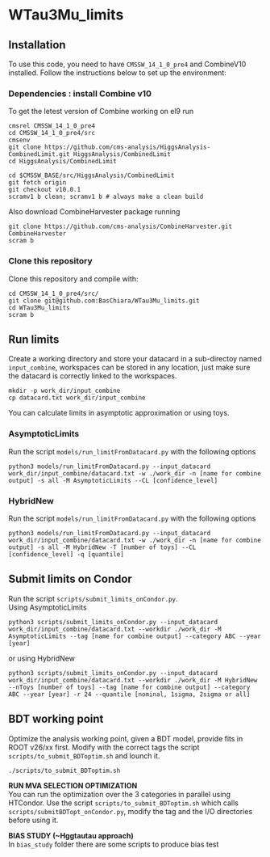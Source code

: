 # WTau3Mu_limits

## Installation

To use this code, you need to have `CMSSW_14_1_0_pre4` and CombineV10 installed. Follow the instructions below to set up the environment:
### Dependencies : install Combine v10
To get the letest version of Combine working on el9 run
```
cmsrel CMSSW_14_1_0_pre4
cd CMSSW_14_1_0_pre4/src
cmsenv
git clone https://github.com/cms-analysis/HiggsAnalysis-CombinedLimit.git HiggsAnalysis/CombinedLimit
cd HiggsAnalysis/CombinedLimit
```
```
cd $CMSSW_BASE/src/HiggsAnalysis/CombinedLimit
git fetch origin
git checkout v10.0.1
scramv1 b clean; scramv1 b # always make a clean build
```
Also download CombineHarvester package running
```
git clone https://github.com/cms-analysis/CombineHarvester.git CombineHarvester
scram b
```
### Clone this repository
Clone this repository and compile with:
```
cd CMSSW_14_1_0_pre4/src/
git clone git@github.com:BasChiara/WTau3Mu_limits.git
cd WTau3Mu_limits
scram b
```
## Run limits
Create a working directory and store your datacard in a sub-directoy named `input_combine`, workspaces can be stored in any location, just make sure the 
datacard is correctly linked to the workspaces.
```
mkdir -p work_dir/input_combine
cp datacard.txt work_dir/input_combine 
```
You can calculate limits in asymptotic approximation or using toys.
### AsymptoticLimits
Run the script `models/run_limitFromDatacard.py` with the following options
```
python3 models/run_limitFromDatacard.py --input_datacard work_dir/input_combine/datacard.txt -w ./work_dir -n [name for combine output] -s all -M AsymptoticLimits --CL [confidence_level]
```

### HybridNew
Run the script `models/run_limitFromDatacard.py` with the following options
```
python3 models/run_limitFromDatacard.py --input_datacard work_dir/input_combine/datacard.txt -w ./work_dir -n [name for combine output] -s all -M HybridNew -T [number of toys] --CL [confidence_level] -q [quantile]
```

## Submit limits on Condor
Run the script `scripts/submit_limits_onCondor.py`.\
Using AsymptoticLimits
```
python3 scripts/submit_limits_onCondor.py --input_datacard work_dir/input_combine/datacard.txt --workdir ./work_dir -M AsymptoticLimits --tag [name for combine output] --category ABC --year [year]
```
or using HybridNew
```
python3 scripts/submit_limits_onCondor.py --input_datacard work_dir/input_combine/datacard.txt --workdir ./work_dir -M HybridNew --nToys [number of toys] --tag [name for combine output] --category ABC --year [year] -r 24 --quantile [nominal, 1sigma, 2sigma or all]
```

## BDT working point
Optimize the analysis working point, given a BDT model, provide fits in ROOT v26/xx first. 
Modify with the correct tags the script `scripts/to_submit_BDToptim.sh` and lounch it.
```
./scripts/to_submit_BDToptim.sh
```
**RUN MVA SELECTION OPTIMIZATION**\
You can run the optimization over the 3 categories in parallel using HTCondor. Use the script `scripts/to_submit_BDToptim.sh` which calls `scripts/submitBDTopt_onCondor.py`, modify the tag and the I/O directories before using it.

**BIAS STUDY (~Hggtautau approach)**\
In `bias_study` folder there are some scripts to produce bias test 
